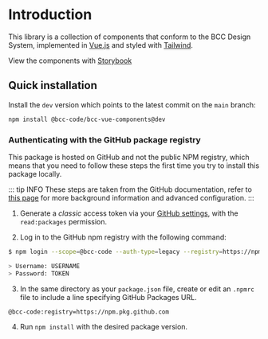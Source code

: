 # Introduction

This library is a collection of components that conform to the BCC Design System, implemented in [Vue.js](https://vuejs.org/) and styled with [Tailwind](https://tailwindcss.com).

View the components with [Storybook](https://vue-components-storybook.developer.bcc.no)

## Quick installation
Install the `dev` version which points to the latest commit on the `main` branch:
```sh
npm install @bcc-code/bcc-vue-components@dev
```

### Authenticating with the GitHub package registry
This package is hosted on GitHub and not the public NPM registry, which means that you need to follow these steps the first time you try to install this package locally.

::: tip INFO
These steps are taken from the GitHub documentation, refer to [this page](https://docs.github.com/en/packages/working-with-a-github-packages-registry/working-with-the-npm-registry#installing-a-package) for more background information and advanced configuration.
:::

1. Generate a *classic* access token via your [GitHub settings](https://github.com/settings/tokens), with the `read:packages` permission.

2. Log in to the GitHub npm registry with the following command:

```sh
$ npm login --scope=@bcc-code --auth-type=legacy --registry=https://npm.pkg.github.com

> Username: USERNAME
> Password: TOKEN
```

3. In the same directory as your `package.json` file, create or edit an `.npmrc` file to include a line specifying GitHub Packages URL.

```
@bcc-code:registry=https://npm.pkg.github.com
```

4. Run `npm install` with the desired package version.

